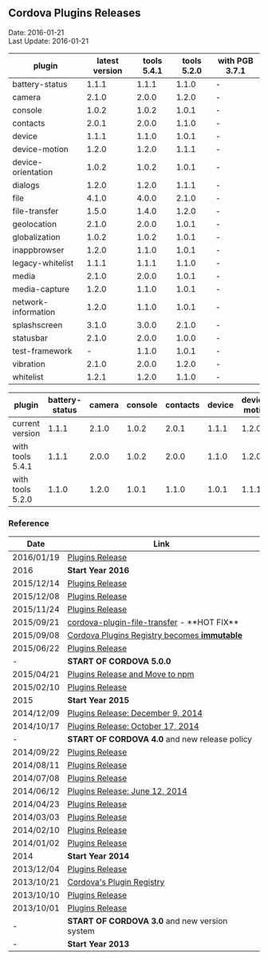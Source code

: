 ## Cordova Plugins Releases ##
Date: 2016-01-21<br>
Last Update: 2016-01-21

plugin              | latest version  | tools 5.4.1 | tools 5.2.0 | with PGB 3.7.1
--------------------|-----------------|-------------|-------------|----------------
battery-status      |  1.1.1          |  1.1.1      |  1.1.0      | -
camera              |  2.1.0          |  2.0.0      |  1.2.0      | -
console             |  1.0.2          |  1.0.2      |  1.0.1      | -
contacts            |  2.0.1          |  2.0.0      |  1.1.0      | -
device              |  1.1.1          |  1.1.0      |  1.0.1      | -
device-motion       |  1.2.0          |  1.2.0      |  1.1.1      | -
device-orientation  |  1.0.2          |  1.0.2      |  1.0.1      | -
dialogs             |  1.2.0          |  1.2.0      |  1.1.1      | -
file                |  4.1.0          |  4.0.0      |  2.1.0      | -
file-transfer       |  1.5.0          |  1.4.0      |  1.2.0      | -
geolocation         |  2.1.0          |  2.0.0      |  1.0.1      | -
globalization       |  1.0.2          |  1.0.2      |  1.0.1      | -
inappbrowser        |  1.2.0          |  1.1.0      |  1.0.1      | -
legacy-whitelist    |  1.1.1          |  1.1.1      |  1.1.0      | -
media               |  2.1.0          |  2.0.0      |  1.0.1      | -
media-capture       |  1.2.0          |  1.1.0      |  1.0.1      | -
network-information |  1.2.0          |  1.1.0      |  1.0.1      | -
splashscreen        |  3.1.0          |  3.0.0      |  2.1.0      | -
statusbar           |  2.1.0          |  2.0.0      |  1.0.0      | -
test-framework      |  -              |  1.1.0      |  1.0.1      | -
vibration           |  2.1.0          |  2.0.0      |  1.2.0      | -
whitelist           |  1.2.1          |  1.2.0      |  1.1.0      | -

plugin            | battery-status | camera | console | contacts | device | device-motion | device-orientation | dialogs | file  | file-transfer | geolocation | globalization | inappbrowser | legacy-whitelist | media | media-capture | network-information | splashscreen | statusbar | test-framework | vibration | whitelist 
------------------|----------------|--------|---------|----------|--------|---------------|--------------------|---------|-------|---------------|-------------|---------------|--------------|------------------|-------|---------------|---------------------|--------------|-----------|----------------|-----------|----------
current version   | 1.1.1          | 2.1.0  | 1.0.2   | 2.0.1    | 1.1.1  | 1.2.0         | 1.0.2              | 1.2.0   | 4.1.0 | 1.5.0         | 2.1.0       | 1.0.2         | 1.2.0        | 1.1.1            | 2.1.0 | 1.2.0         | 1.2.0               | 3.1.0        | 2.1.0     |  -             | 2.1.0     | 1.2.1
with tools 5.4.1  | 1.1.1          | 2.0.0  | 1.0.2   | 2.0.0    | 1.1.0  | 1.2.0         | 1.0.2              | 1.2.0   | 4.0.0 | 1.4.0         | 2.0.0       | 1.0.2         | 1.1.0        | 1.1.1            | 2.0.0 | 1.1.0         | 1.1.0               | 3.0.0        | 2.0.0     |  1.1.0         | 2.0.0     | 1.2.0
with tools 5.2.0  | 1.1.0          | 1.2.0  | 1.0.1   | 1.1.0    | 1.0.1  | 1.1.1         | 1.0.1              | 1.1.1   | 2.1.0 | 1.2.0         | 1.0.1       | 1.0.1         | 1.0.1        | 1.1.0            | 1.0.1 | 1.0.1         | 1.0.1               | 2.1.0        | 1.0.0     |  1.0.1         | 1.2.0     | 1.1.0


### Reference ###

Date       | Link
-----------|------------------
2016/01/19 | [Plugins Release](https://cordova.apache.org/news/2016/01/19/plugins-release.html)
2016       | **Start Year 2016**
2015/12/14 | [Plugins Release](https://cordova.apache.org/news/2015/12/14/plugins-release.html)
2015/12/08 | [Plugins Release](https://cordova.apache.org/news/2015/12/08/wkwebview-engine-plugin-release.html)
2015/11/24 | [Plugins Release](https://cordova.apache.org/news/2015/11/24/plugins-release.html)
2015/09/21 | [cordova-plugin-file-transfer](https://cordova.apache.org/news/2015/09/21/file-transfer-release.html) - \*\*HOT FIX\*\*
2015/09/08 | [Cordova Plugins Registry becomes **immutable**](https://cordova.apache.org/news/2015/09/08/cpr-readonly.html)
2015/06/22 | [Plugins Release](https://cordova.apache.org/news/2015/06/22/plugins-release.html)
-          | **START OF CORDOVA 5.0.0** 
2015/04/21 | [Plugins Release and Move to npm](https://cordova.apache.org/announcements/2015/04/21/plugins-release-and-move-to-npm.html)
2015/02/10 | [Plugins Release](https://cordova.apache.org/news/2015/02/10/plugins-release.html)
2015       |  **Start Year 2015**
2014/12/09 | [Plugins Release: December 9, 2014](https://cordova.apache.org/news/2014/12/09/plugins-release.html)
2014/10/17 | [Plugins Release: October 17, 2014](https://cordova.apache.org/news/2014/10/17/plugins-release.html)
-          | **START OF CORDOVA 4.0** and new release policy
2014/09/22 | [Plugins Release](https://cordova.apache.org/news/2014/09/22/plugins-release.html)
2014/08/11 | [Plugins Release](https://cordova.apache.org/news/2014/08/11/plugins-release.html)
2014/07/08 | [Plugins Release](https://cordova.apache.org/news/2014/07/08/plugins-release.html)
2014/06/12 | [Plugins Release: June 12, 2014](https://cordova.apache.org/news/2014/06/12/plugins-release.html)
2014/04/23 | [Plugins Release](https://cordova.apache.org/news/2014/04/23/plugins.release.html)
2014/03/03 | [Plugins Release](https://cordova.apache.org/news/2014/03/03/plugins-release.html)
2014/02/10 | [Plugins Release](https://cordova.apache.org/news/2014/02/10/plugins-release.html)
2014/01/02 | [Plugins Release](https://cordova.apache.org/news/2014/01/02/plugins-release.html)
2014       |  **Start Year 2014**
2013/12/04 | [Plugins Release](https://cordova.apache.org/news/2013/12/04/plugins-release.html)
2013/10/21 | [Cordova's Plugin Registry](https://cordova.apache.org/news/2013/10/21/cordova-registry.html)
2013/10/10 | [Plugins Release](https://cordova.apache.org/news/2013/10/10/plugins-release.html)
2013/10/01 | [Plugins Release](https://cordova.apache.org/news/2013/10/01/plugins-release.html)
-          | **START OF CORDOVA 3.0** and new version system
-          | **Start Year 2013**

